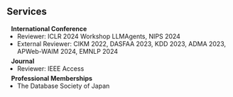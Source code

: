 ## Services

<h4 style="margin:0 10px 0;">International Conference</h4>

<ul style="margin:0 0 5px;">
<!--   <li><a href="http://cvpr2023.thecvf.com/"><autocolor>IEEE/CVF Conference on Computer Vision and Pattern Recognition (CVPR) 2021-2023</autocolor></a></li>
  <li><a href="http://iccv2021.thecvf.com/"><autocolor>IEEE/CVF International Conference on Computer Vision (ICCV) 2021</autocolor></a></li>
  <li><a href="https://eccv2022.ecva.net/"><autocolor>European Conference on Computer Vision (ECCV) 2022</autocolor></a></li> -->
  <li>Reviewer: ICLR 2024 Workshop LLMAgents, NIPS 2024</li>
  <li>External Reviewer: CIKM 2022, DASFAA 2023, KDD 2023, ADMA 2023, APWeb-WAIM 2024, EMNLP 2024</li>
</ul>

<h4 style="margin:0 10px 0;">Journal</h4>

<ul style="margin:0 0 5px;">
<!--   <li><a href="https://www.computer.org/csdl/journal/tp"><autocolor>IEEE Transactions on Pattern Analysis and Machine Intelligence (TPAMI)</autocolor></a></li>
  <li><a href="https://www.springer.com/journal/11263"><autocolor>International Journal of Computer Vision (IJCV)</autocolor></a></li> -->
  <li>Reviewer: IEEE Access</li>
</ul>

<h4 style="margin:0 10px 0;">Professional Memberships</h4>

<ul style="margin:0 0 5px;">
  <li>The Database Society of Japan</li>
</ul>
